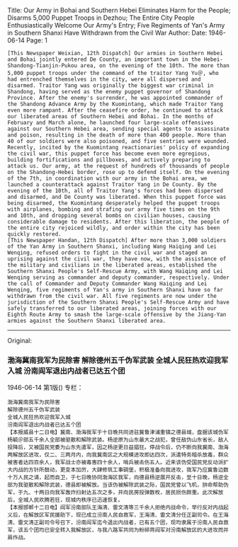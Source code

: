 Title: Our Army in Bohai and Southern Hebei Eliminates Harm for the People; Disarms 5,000 Puppet Troops in Dezhou; The Entire City People Enthusiastically Welcome Our Army's Entry; Five Regiments of Yan's Army in Southern Shanxi Have Withdrawn from the Civil War
Author:
Date: 1946-06-14
Page: 1

    [This Newspaper Weixian, 12th Dispatch] Our armies in Southern Hebei and Bohai jointly entered De County, an important town in the Hebei-Shandong-Tianjin-Pukou area, on the evening of the 10th. The more than 5,000 puppet troops under the command of the traitor Yang Yu＠, who had entrenched themselves in the city, were all dispersed and disarmed. Traitor Yang was originally the biggest war criminal in Shandong, having served as the enemy puppet governor of Shandong Province. After the enemy's surrender, he was appointed commander of the Shandong Advance Army by the Kuomintang, which made Traitor Yang even more rampant. After the ceasefire order, he continued to attack our liberated areas of Southern Hebei and Bohai. In the months of February and March alone, he launched four large-scale offensives against our Southern Hebei area, sending special agents to assassinate and poison, resulting in the death of more than 400 people. More than 40 of our soldiers were also poisoned, and five sentries were wounded. Recently, incited by the Kuomintang reactionaries' policy of expanding the civil war, this puppet force has become even more egregious, building fortifications and pillboxes, and actively preparing to attack us. Our army, at the request of hundreds of thousands of people on the Shandong-Hebei border, rose up to defend itself. On the evening of the 7th, in coordination with our army in the Bohai area, we launched a counterattack against Traitor Yang in De County. By the evening of the 10th, all of Traitor Yang's forces had been dispersed and disarmed, and De County was liberated. When this puppet force was being disarmed, the Kuomintang desperately helped the puppet troops with airplanes, bombing and strafing our army five times on the 9th and 10th, and dropping several bombs on civilian houses, causing considerable damage to residents. After this liberation, the people of the entire city rejoiced wildly, and order within the city has been quickly restored.
    [This Newspaper Handan, 12th Dispatch] After more than 3,000 soldiers of the Yan Army in Southern Shanxi, including Wang Haiqing and Lei Wenqing, refused orders to fight in the civil war and staged an uprising against the civil war, they have now, with the assistance of the military and civilians in the liberated areas, established the Southern Shanxi People's Self-Rescue Army, with Wang Haiqing and Lei Wenqing serving as commander and deputy commander, respectively. Under the call of Commander and Deputy Commander Wang Haiqing and Lei Wenqing, five regiments of Yan's army in Southern Shanxi have so far withdrawn from the civil war. All five regiments are now under the jurisdiction of the Southern Shanxi People's Self-Rescue Army and have safely transferred to our liberated areas, joining forces with our Eighth Route Army to smash the large-scale offensive by the Jiang-Yan armies against the Southern Shanxi liberated area.



<hr /> 

Original: 


### 渤海冀南我军为民除害  解除德州五千伪军武装  全城人民狂热欢迎我军入城  汾南阎军退出内战者已达五个团

1946-06-14
第1版()
专栏：

    渤海冀南我军为民除害
    解除德州五千伪军武装
    全城人民狂热欢迎我军入城
    汾南阎军退出内战者已达五个团
    【本报威县十二日电】冀南、渤海我军于十日晚共同进驻冀鲁津浦重镇之德县城，盘据该城伪军杨毓＠部五千余人全部被驱散和解除武装。杨逆原为山东最大之战犯，曾任敌伪山东省长，敌人投降后，又被国民党委为山东先遣军，因之杨逆更日益猖狂。停战令后，仍不断向我冀南、渤海两解放区进攻，仅二、三两月内，向我冀南区之大规模进攻即达四次，派遣特务暗杀放毒，群众被害者达四百余人，我军战士亦被毒害四十余人，哨兵被击伤五人。近来该伪受国民党反动派扩大内战的方针所鼓动，更变本加厉，大肆修筑工事碉堡，积极准备向我进攻，我军乃应冀鲁边数十万人民之请，起而自卫，于七日晚协同渤海区我军，向德县杨逆展开反击，至十日晚，杨逆全部为我驱散和解除武装，德县即被解放。当该伪被解除武装之际，国民党曾以飞机，拚命帮助伪军，于九、十两日向我军轰炸扫射达五次之多，并向民房投弹数枚，居民损伤颇重。此次解放后，全城人民欢腾若狂，现城内秩序已迅速恢复。
    【本报邯郸十二日电】阎军汾南部队王海清、雷文清等三千余人拒绝内战命令，举行反对内战起义后，在解放区军民援助下，现已成立汾南人民自救军，王海清、雷文清分任正副司令。在王海清、雷文清正副司令号召下，汾南阎军迄今退出内战者，已有五个团，现均隶属于汾南人民自救军，该五个团均已安全转入我解放区，与我八路军共同为粉碎蒋阎军对汾南解放区的大进攻而并肩作战。
